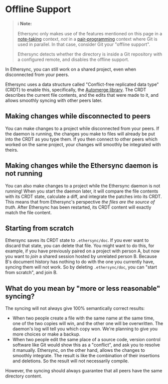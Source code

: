 <!--
SPDX-FileCopyrightText: 2024 blinry <mail@blinry.org>
SPDX-FileCopyrightText: 2024 zormit <nt4u@kpvn.de>

SPDX-License-Identifier: CC-BY-SA-4.0
-->

# Offline Support

> ℹ️ **Note:**
>
> Ethersync only makes use of the features mentioned on this page in a [note-taking](shared-notes.md) context, *not* in a [pair-programming](pair-programming.md) context where Git is used in parallel. In that case, consider Git your "offline support".
> 
> Ethersync detects whether the directory is inside a Git repository with a configured remote, and disables the offline support.

In Ethersync, you can still work on a shared project, even when disconnected from your peers.

Ethersync uses a data structure called "Conflict-free replicated data type" (CRDT) to enable this, specifically, the [Automerge library](https://automerge.org). The CRDT describes the current file contents, and the edits that were made to it, and allows smoothly syncing with other peers later.

## Making changes while disconnected to peers

You can make changes to a project while disconnected from your peers. If the daemon is running, the changes you make to files will already be put into the CRDT as you type them. If you then connect to other peers which worked on the same project, your changes will smoothly be integrated with theirs.

## Making changes while the Ethersync daemon is not running

You can also make changes to a project while the Ethersync daemon is not running! When you start the daemon later, it will compare the file contents with its CRDT state, calculate a diff, and integrate the patches into its CRDT. This means that from Ethersync's perspective *the files are the source of truth*. After Ethersync has been restarted, its CRDT content will exactly match the file content.

## Starting from scratch

Ethersync saves its CRDT state to `.ethersync/doc`. If you ever want to discard that state, you can delete that file. You might want to do this, for example, if you have previously paired on a project with person A, but now you want to *join* a shared session hosted by unrelated person B. Because B's document history has nothing to do with the one you currently have, syncing them will not work. So by deleting `.ethersync/doc`, you can "start from scratch", and join B.

## What do you mean by "more or less reasonable" syncing?

The syncing will not always give 100% semantically correct results:

- When two people create a file with the same name at the same time, one of the two copies will win, and the other one will be overwritten. The daemon's log will tell you which copy won. We're planning to give you more choices or make a backup.
- When two people edit the same place of a source code, version control software like Git would show this as a "conflict", and ask you to resolve it manually.
Ethersync, on the other hand, allows the changes to smoothly integrate. The result is like the combination of their insertions and deletions. So the result will not necessarily compile.

However, the syncing should always guarantee that all peers have the same directory content.
